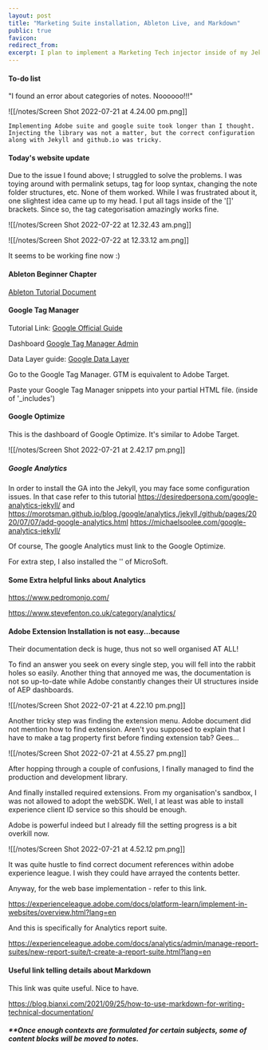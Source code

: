 ```yaml
---
layout: post
title: "Marketing Suite installation, Ableton Live, and Markdown"
public: true
favicon:
redirect_from: 
excerpt: I plan to implement a Marketing Tech injector inside of my Jekyll-based website. 
---
```


#### To-do list

"I found an error about categories of notes. Noooooo!!!"

![[/notes/Screen Shot 2022-07-21 at 4.24.00 pm.png]]



`Implementing Adobe suite and google suite took longer than I thought. Injecting the library was not a matter, but the correct configuration along with Jekyll and github.io was tricky.`


#### Today's website update


Due to the issue I found above; I struggled to solve the problems. I was toying around with permalink setups, tag for loop syntax, changing the note folder structures, etc. None of them worked. While I was frustrated about it, one slightest idea came up to my head. I put all tags inside of the '[]' brackets. Since so, the tag categorisation amazingly works fine. 


![[/notes/Screen Shot 2022-07-22 at 12.32.43 am.png]]
<br/>

![[/notes/Screen Shot 2022-07-22 at 12.33.12 am.png]]

It seems to be working fine now :) 

#### Ableton Beginner Chapter 

[Ableton Tutorial Document](<http://intro.online.berklee.edu/?mkt_tok=NDk3LUdFSC00MzAAAAGCgjw0QA6eqLMklSAi5TCIZ8OOSEPT6qnzSPJNSdcZCdWk0oYGTSYkMPenaemX8RvgOLd6tY5HI-ivWqwmIa2vJAvcul08nTlGi60ZzoB6g6Z9JhY#/247/Online+Courses+REVMPRD-278.01/247/1/sessions-and-arrangements>)


#### Google Tag Manager

Tutorial Link: [Google Official Guide](<https://developers.google.com/tag-platform/tag-manager/web>)

Dashboard [Google Tag Manager Admin](<https://tagmanager.google.com/#/admin/>)

Data Layer guide: [Google Data Layer](<https://developers.google.com/tag-platform/tag-manager/web/datalayer>)


Go to the Google Tag Manager. GTM is equivalent to Adobe Target. 


Paste your Google Tag Manager snippets into your partial HTML file. (inside of '\_includes')



#### Google Optimize 

This is the dashboard of Google Optimize. It's similar to Adobe Target. 


![[/notes/Screen Shot 2022-07-21 at 2.42.17 pm.png]]


##### Google Analytics 

In order to install the GA into the Jekyll, you may face some configuration issues. In that case refer to this tutorial https://desiredpersona.com/google-analytics-jekyll/ and https://morotsman.github.io/blog,/google/analytics,/jekyll,/github/pages/2020/07/07/add-google-analytics.html 
https://michaelsoolee.com/google-analytics-jekyll/

Of course, The google Analytics must link to the Google Optimize.


For extra step, I also installed the '' of MicroSoft. 


#### Some Extra helpful links about Analytics


https://www.pedromonjo.com/

https://www.stevefenton.co.uk/category/analytics/





#### Adobe Extension Installation is not easy...because 

Their documentation deck is huge, thus not so well organised AT ALL!

To find an answer you seek on every single step, you will fell into the rabbit holes so easily. 
Another thing that annoyed me was, the documentation is not so up-to-date while Adobe constantly changes their UI structures inside of AEP dashboards. 


![[/notes/Screen Shot 2022-07-21 at 4.22.10 pm.png]]


Another tricky step was finding the extension menu. Adobe document did not mention how to find extension. Aren't you supposed to explain that I have to make a tag property first before finding extension tab? Gees...


![[/notes/Screen Shot 2022-07-21 at 4.55.27 pm.png]]

After hopping through a couple of confusions, I finally managed to find the production and development library.



And finally installed required extensions. From my organisation's sandbox, I was not allowed to adopt the webSDK. Well, I at least was able to install experience client ID service so this should be enough. 

Adobe is powerful indeed but I already fill the setting progress is a bit overkill now. 


![[/notes/Screen Shot 2022-07-21 at 4.52.12 pm.png]]

It was quite hustle to find correct document references within adobe experience league. I wish they could have arrayed the contents better. 

Anyway, for the web base implementation - refer to this link. 

https://experienceleague.adobe.com/docs/platform-learn/implement-in-websites/overview.html?lang=en

And this is specifically for Analytics report suite. 

https://experienceleague.adobe.com/docs/analytics/admin/manage-report-suites/new-report-suite/t-create-a-report-suite.html?lang=en



#### Useful link telling details about Markdown  

This link was quite useful. Nice to have. 

https://blog.bianxi.com/2021/09/25/how-to-use-markdown-for-writing-technical-documentation/


##### **Once enough contexts are formulated for certain subjects, some of content blocks will be moved to notes.

